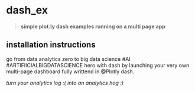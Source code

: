 dash_ex
=======

 > **simple plot.ly dash examples running on a multi page app**


installation instructions
-------------------------

go from data analytics zero to big data science #AI #ARTIFIICIALBIGDATASCIENCE hero with dash by launching your very own multi-page dashboard fully writtend in @Plotly dash. 




_turn your analytics log :( into an analytics hog :)_
